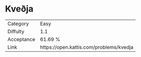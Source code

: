 # Kveðja

<table>
    <tr>
        <td>Category</td>
        <td>Easy</td>
    </tr>
    <tr>
        <td>Diffulty</td>
        <td>1.1</td>
    </tr>
    <tr>
        <td>Acceptance</td>
        <td>61.69 %</td>
    </tr>
    <tr>
        <td>Link</td>
        <td>https://open.kattis.com/problems/kvedja</td>
    </tr>
</table>